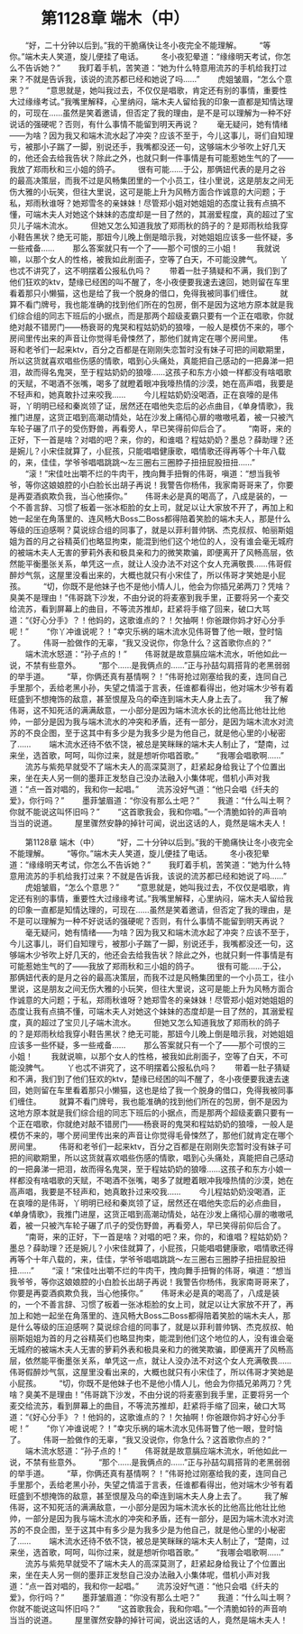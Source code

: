 # 　　第1128章 端木（中）
　　“好，二十分钟以后到。”我的干脆痛快让冬小夜完全不能理解。
　　“等你。”端木夫人笑道，旋儿便挂了电话。
　　冬小夜犯晕道：“缘缘明天考试，你怎么不告诉她？”
　　我盯着手机，苦笑道：“她为什么特意用流苏的手机给我打过来？不就是告诉我，该说的流苏都已经和她说了吗……”
　　虎姐皱眉，“怎么个意思？”
　　“意思就是，她叫我过去，不仅仅是唱歌，肯定还有别的事情，重要性大过缘缘考试。”我嘴里解释，心里纳闷，端木夫人留给我的印象一直都是知情达理的，可现在……虽然是笑着邀请，但否定了我的理由，是不是可以理解为一种不好说话的强硬呢？否则，有什么事情不能留到明天再说？
　　毫无疑问，她有情绪——为啥？因为我又和端木流水起了冲突？应该不至于，今儿这事儿，哥们自知理亏，被那小子踹了一脚，别说还手，我嘴都没还一句，这够端木少爷吹上好几天的，他还会去给我告状？除此之外，也就只剩一件事情是有可能惹她生气的了——我放了郑雨秋和三小姐的鸽子。
　　很有可能……于公，那俩妞代表的是月之谷的最高决策层，而我不过是风畅集团里的一个小员工，往小里说，这是朋友之间无伤大雅的小玩笑，但往大里说，这可是能上升为风畅方面合作诚意的大问题；于私，郑雨秋谁呀？她郑雪冬的亲妹妹！尽管郑小姐对她姐姐的态度让我有点搞不懂，可端木夫人对她这个妹妹的态度却是一目了然的，其溺爱程度，真的超过了宝贝儿子端木流水。
　　但她又怎么知道我放了郑雨秋的鸽子的？是郑雨秋给我穿小鞋告黑状？绝无可能，那妞今儿晚上倒是暗示我，对她姐姐应该多一些怀疑，多一些戒备……
　　那么答案就只有一个了——那个可恨的三小姐！
　　我就说嘛，以那个女人的性格，被我如此削面子，空等了白天，不可能没脾气。
　　丫也忒不讲究了，这不明摆着公报私仇吗？
　　带着一肚子猜疑和不满，我们到了他们狂欢的ktv，楚缘已经困的叫不醒了，冬小夜便要我速去速回，她则留在车里看着那只小懒猫，这也是给了我一个脱身的借口，免得我被同事们缠住。
　　就算不看门牌号，我也能准确的找到他们所在的包房，倒不是因为这地方原本就是我们综合组的同志下班后的小据点，而是那两个超级麦霸只要有一个正在唱歌，你就绝对敲不错房门——杨衰哥的鬼哭和程姑奶奶的狼嚎，一般人是模仿不来的，哪个房间里传出来的声音让你觉得毛骨悚然了，那他们就肯定在哪个房间里。
　　伟哥和老爷们一起来ktv，百分之百都是在刚刚失恋暂时没有妹子可把的间歇期里，所以这货就喜欢唱些伤感的情歌，唱到心头痛处，真能把自己感动的一把鼻涕一把泪，故而得名鬼哭，至于程姑奶奶的狼嚎……这孩子和东方小娘一样都没有啥唱歌的天赋，不喝酒不张嘴，喝多了就瞪着眼冲我嚎热情的沙漠，她在高声唱，我要是不轻声和，她真敢扑过来咬我……
　　今儿程姑奶奶没喝酒，正在哀嚎的是伟哥，丫明明已经和秦岚领了证，居然还在唱他失恋后的必点曲目，《单身情歌》，我推门进屋，这货正唱到高潮动情处，站在沙发上痛彻心扉的嗷嗷吼着，被一只被汽车轮子碾了爪子的受伤野兽，再看旁人，早已笑得前仰后合了。
　　“南哥，来的正好，下一首是啥？对唱的吧？来，你的，和谁唱？程姑奶奶？墨总？薛助理？还是婉儿？小宋佳就算了，小屁孩，只能唱唱健康歌，唱情歌还得再等个十年八载的，来，佳佳，学爷爷唱唱跳跳～左三圈右三圈脖子扭扭屁股扭扭……”
　　“滚！”宋佳吐出嚼不烂的牛肉干，拽向舞手扭臀的伟哥，嗔道：“想当我爷爷，等你这娘娘腔的小白脸长出胡子再说！我警告你杨伟，我家南哥哥来了，你要是再耍酒疯欺负我，当心他揍你。”
　　伟哥未必是真的喝高了，八成是装的，一个不善言辞、习惯了板着一张冰柜脸的女上司，就足以让大家放不开了，再加上和她一起坐在角落里的、连风畅大Boss二Boss都得陪着笑脸的端木夫人，那是什么等级的压迫感啊？莫说综合组的同事了，就是以菲利普帅锅、杰克叔叔、帕丽斯姐姐为首的月之谷精英们也略显拘束，能混到他们这个地位的人，没有谁会毫无城府的被端木夫人无害的萝莉外表和极具亲和力的微笑欺骗，即便离开了风畅高层，依然能平衡墨张关系，单凭这一点，就让人没办法不对这个女人充满敬畏……伟哥假醉炒气氛，这屋里没看出来的，大概也就只有小宋佳了，所以伟哥才笑她是小屁孩。
　　“切，你既不是他妹子也不是他小情人儿，他会为你插兄弟两刀？凭啥？臭美不是理由！”伟哥跳下沙发，不由分说的将麦塞到我手里，正要将另一个麦交给流苏，看到屏幕上的曲目，不等流苏推却，赶紧将手缩了回来，破口大骂道：“《好心分手》？！他妈的，这歌谁点的？！欠抽啊！你爸跟你妈才好心分手呢！”
　　“你丫冲谁说呢？！”幸灾乐祸的端木流水见伟哥瞥了他一眼，登时恼了。
　　伟哥一脸做作的无辜，“我又没说你，你急什么？这首歌你点的？”
　　端木流水怒道：“孙子点的！”
　　伟哥就是故意膈应端木流水，听他如此一说，不禁有些意外。
　　“那个……是我俩点的……”正与孙喆勾肩搭背的老黑弱弱的举手道。
　　“草，你俩还真有基情啊？！”伟哥抢过刚塞给我的麦，连同自己手里那个，丢给老黑小孙，失望之情滥于言表，任谁都看得出，他对端木少爷有着旺盛到不想掩饰的敌意，甚至恨屋及乌的牵连到端木夫人身上去了。
　　我了解伟哥，这不知死活的满满敌意，一小部分是因为端木流水长的比他高比他壮比他帅，一部分是因为我与端木流水的冲突和矛盾，还有一部分，是因为端木流水对流苏的不良企图，至于这其中有多少是为我多少是为他自己，就是他心里的小秘密了……
　　端木流水还待不依不饶，被总是笑眯眯的端木夫人制止了，“楚南，过来坐，选首歌，呵呵，叫你过来，就是想听你唱首歌。”
　　“我哪会唱歌啊……”
　　流苏与紫苑早就受不了端木夫人的高深莫测了，赶紧起身给我让了个位置出来，坐在夫人另一侧的墨菲正发愁自己没办法融入小集体呢，借机小声对我道：“点一首对唱的，我和你一起唱。”
　　流苏没好气道：“他只会唱《纤夫的爱》，你行吗？”
　　墨菲皱眉道：“你没有那么土吧？”
　　我道：“什么叫土啊？你就不能说这叫怀旧吗？”
　　“这首歌我会，我和你唱。”一个清脆如铃的声音响当当的说道。
　　屋里骤然安静的掉针可闻，说出这话的人，竟然是端木夫人！

　　第1128章 端木（中）
　　“好，二十分钟以后到。”我的干脆痛快让冬小夜完全不能理解。
　　“等你。”端木夫人笑道，旋儿便挂了电话。
　　冬小夜犯晕道：“缘缘明天考试，你怎么不告诉她？”
　　我盯着手机，苦笑道：“她为什么特意用流苏的手机给我打过来？不就是告诉我，该说的流苏都已经和她说了吗……”
　　虎姐皱眉，“怎么个意思？”
　　“意思就是，她叫我过去，不仅仅是唱歌，肯定还有别的事情，重要性大过缘缘考试。”我嘴里解释，心里纳闷，端木夫人留给我的印象一直都是知情达理的，可现在……虽然是笑着邀请，但否定了我的理由，是不是可以理解为一种不好说话的强硬呢？否则，有什么事情不能留到明天再说？
　　毫无疑问，她有情绪——为啥？因为我又和端木流水起了冲突？应该不至于，今儿这事儿，哥们自知理亏，被那小子踹了一脚，别说还手，我嘴都没还一句，这够端木少爷吹上好几天的，他还会去给我告状？除此之外，也就只剩一件事情是有可能惹她生气的了——我放了郑雨秋和三小姐的鸽子。
　　很有可能……于公，那俩妞代表的是月之谷的最高决策层，而我不过是风畅集团里的一个小员工，往小里说，这是朋友之间无伤大雅的小玩笑，但往大里说，这可是能上升为风畅方面合作诚意的大问题；于私，郑雨秋谁呀？她郑雪冬的亲妹妹！尽管郑小姐对她姐姐的态度让我有点搞不懂，可端木夫人对她这个妹妹的态度却是一目了然的，其溺爱程度，真的超过了宝贝儿子端木流水。
　　但她又怎么知道我放了郑雨秋的鸽子的？是郑雨秋给我穿小鞋告黑状？绝无可能，那妞今儿晚上倒是暗示我，对她姐姐应该多一些怀疑，多一些戒备……
　　那么答案就只有一个了——那个可恨的三小姐！
　　我就说嘛，以那个女人的性格，被我如此削面子，空等了白天，不可能没脾气。
　　丫也忒不讲究了，这不明摆着公报私仇吗？
　　带着一肚子猜疑和不满，我们到了他们狂欢的ktv，楚缘已经困的叫不醒了，冬小夜便要我速去速回，她则留在车里看着那只小懒猫，这也是给了我一个脱身的借口，免得我被同事们缠住。
　　就算不看门牌号，我也能准确的找到他们所在的包房，倒不是因为这地方原本就是我们综合组的同志下班后的小据点，而是那两个超级麦霸只要有一个正在唱歌，你就绝对敲不错房门——杨衰哥的鬼哭和程姑奶奶的狼嚎，一般人是模仿不来的，哪个房间里传出来的声音让你觉得毛骨悚然了，那他们就肯定在哪个房间里。
　　伟哥和老爷们一起来ktv，百分之百都是在刚刚失恋暂时没有妹子可把的间歇期里，所以这货就喜欢唱些伤感的情歌，唱到心头痛处，真能把自己感动的一把鼻涕一把泪，故而得名鬼哭，至于程姑奶奶的狼嚎……这孩子和东方小娘一样都没有啥唱歌的天赋，不喝酒不张嘴，喝多了就瞪着眼冲我嚎热情的沙漠，她在高声唱，我要是不轻声和，她真敢扑过来咬我……
　　今儿程姑奶奶没喝酒，正在哀嚎的是伟哥，丫明明已经和秦岚领了证，居然还在唱他失恋后的必点曲目，《单身情歌》，我推门进屋，这货正唱到高潮动情处，站在沙发上痛彻心扉的嗷嗷吼着，被一只被汽车轮子碾了爪子的受伤野兽，再看旁人，早已笑得前仰后合了。
　　“南哥，来的正好，下一首是啥？对唱的吧？来，你的，和谁唱？程姑奶奶？墨总？薛助理？还是婉儿？小宋佳就算了，小屁孩，只能唱唱健康歌，唱情歌还得再等个十年八载的，来，佳佳，学爷爷唱唱跳跳～左三圈右三圈脖子扭扭屁股扭扭……”
　　“滚！”宋佳吐出嚼不烂的牛肉干，拽向舞手扭臀的伟哥，嗔道：“想当我爷爷，等你这娘娘腔的小白脸长出胡子再说！我警告你杨伟，我家南哥哥来了，你要是再耍酒疯欺负我，当心他揍你。”
　　伟哥未必是真的喝高了，八成是装的，一个不善言辞、习惯了板着一张冰柜脸的女上司，就足以让大家放不开了，再加上和她一起坐在角落里的、连风畅大Boss二Boss都得陪着笑脸的端木夫人，那是什么等级的压迫感啊？莫说综合组的同事了，就是以菲利普帅锅、杰克叔叔、帕丽斯姐姐为首的月之谷精英们也略显拘束，能混到他们这个地位的人，没有谁会毫无城府的被端木夫人无害的萝莉外表和极具亲和力的微笑欺骗，即便离开了风畅高层，依然能平衡墨张关系，单凭这一点，就让人没办法不对这个女人充满敬畏……伟哥假醉炒气氛，这屋里没看出来的，大概也就只有小宋佳了，所以伟哥才笑她是小屁孩。
　　“切，你既不是他妹子也不是他小情人儿，他会为你插兄弟两刀？凭啥？臭美不是理由！”伟哥跳下沙发，不由分说的将麦塞到我手里，正要将另一个麦交给流苏，看到屏幕上的曲目，不等流苏推却，赶紧将手缩了回来，破口大骂道：“《好心分手》？！他妈的，这歌谁点的？！欠抽啊！你爸跟你妈才好心分手呢！”
　　“你丫冲谁说呢？！”幸灾乐祸的端木流水见伟哥瞥了他一眼，登时恼了。
　　伟哥一脸做作的无辜，“我又没说你，你急什么？这首歌你点的？”
　　端木流水怒道：“孙子点的！”
　　伟哥就是故意膈应端木流水，听他如此一说，不禁有些意外。
　　“那个……是我俩点的……”正与孙喆勾肩搭背的老黑弱弱的举手道。
　　“草，你俩还真有基情啊？！”伟哥抢过刚塞给我的麦，连同自己手里那个，丢给老黑小孙，失望之情滥于言表，任谁都看得出，他对端木少爷有着旺盛到不想掩饰的敌意，甚至恨屋及乌的牵连到端木夫人身上去了。
　　我了解伟哥，这不知死活的满满敌意，一小部分是因为端木流水长的比他高比他壮比他帅，一部分是因为我与端木流水的冲突和矛盾，还有一部分，是因为端木流水对流苏的不良企图，至于这其中有多少是为我多少是为他自己，就是他心里的小秘密了……
　　端木流水还待不依不饶，被总是笑眯眯的端木夫人制止了，“楚南，过来坐，选首歌，呵呵，叫你过来，就是想听你唱首歌。”
　　“我哪会唱歌啊……”
　　流苏与紫苑早就受不了端木夫人的高深莫测了，赶紧起身给我让了个位置出来，坐在夫人另一侧的墨菲正发愁自己没办法融入小集体呢，借机小声对我道：“点一首对唱的，我和你一起唱。”
　　流苏没好气道：“他只会唱《纤夫的爱》，你行吗？”
　　墨菲皱眉道：“你没有那么土吧？”
　　我道：“什么叫土啊？你就不能说这叫怀旧吗？”
　　“这首歌我会，我和你唱。”一个清脆如铃的声音响当当的说道。
　　屋里骤然安静的掉针可闻，说出这话的人，竟然是端木夫人！
